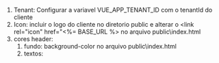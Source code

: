 1. Tenant: Configurar a variavel VUE_APP_TENANT_ID com o tenantId do cliente
2. Icon: incluir o logo do cliente no diretorio public e alterar o <link rel="icon" href="<%= BASE_URL %> no arquivo public\index.html
3. cores header: 
   1. fundo: background-color no arquivo public\index.html
   2. textos: 
